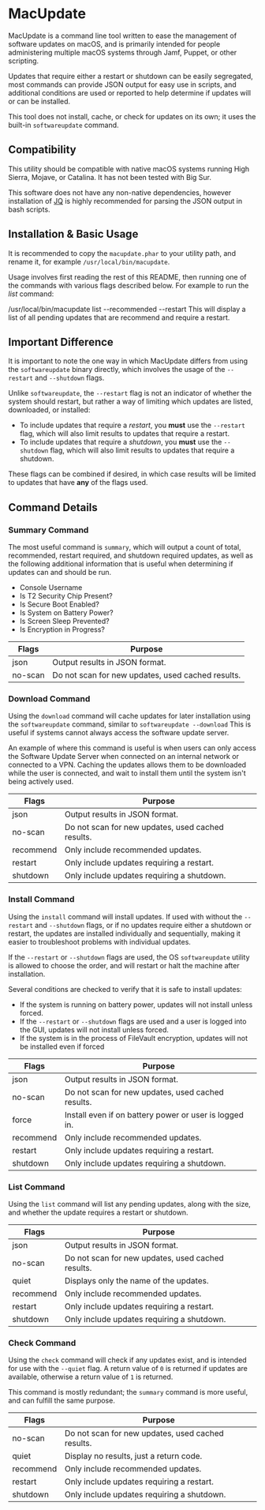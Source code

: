 
  
# MacUpdate    
 MacUpdate is a command line tool written to ease the management of software updates on macOS, and is primarily intended for people administering multiple macOS systems through Jamf, Puppet, or other scripting.    
    
Updates that require either a restart or shutdown can be easily segregated, most commands can provide JSON output for easy use in scripts, and additional conditions are used or reported to help determine if updates will or can be installed.    
    
This tool does not install, cache, or check for updates on its own; it uses the built-in `softwareupdate` command.    

## Compatibility    
 This utility should be compatible with native macOS systems running High Sierra, Mojave, or Catalina. It has not been tested with Big Sur. 

This software does not have any non-native dependencies, however installation of [JQ](https://github.com/stedolan/jq) is highly recommended for parsing the JSON output in bash scripts.
    
## Installation & Basic Usage    
 It is recommended to copy the `macupdate.phar` to your utility path, and rename it, for example `/usr/local/bin/macupdate`.    
    
Usage involves first reading the rest of this README, then running one of the commands with various flags described below.  For example to run the _list_ command:    
    
 /usr/local/bin/macupdate list --recommended --restart  This will display a list of all pending updates that are recommend and require a restart.    
    
## Important Difference    
 It is important to note the one way in which MacUpdate differs from using the `softwareupdate` binary directly, which involves the usage of the `--restart` and `--shutdown` flags.    
    
Unlike `softwareupdate`, the `--restart` flag is not an indicator of whether the system should restart, but rather a way of limiting which updates are listed, downloaded, or installed:    
    
- To include updates that require a *restart*, you **must** use the `--restart` flag, which will also limit results to updates that require a restart.    
- To include updates that require a *shutdown*, you **must** use the `--shutdown` flag, which will also limit results to updates that require a shutdown.    
    
These flags can be combined if desired, in which case results will be limited to updates that have **any** of the flags used.    
    
## Command Details    
 ### Summary Command    
 The most useful command is `summary`, which will output a count of total, recommended, restart required, and shutdown required updates, as well as the following additional information that is useful when determining if updates can and should be run.    
    
 - Console Username    
 - Is T2 Security Chip Present?    
 - Is Secure Boot Enabled?    
 - Is System on Battery Power?    
 - Is Screen Sleep Prevented?    
 - Is Encryption in Progress?    
    
|Flags  | Purpose |    
|--|--|    
| json | Output results in JSON format. |    
| no-scan | Do not scan for new updates, used cached results. |    
    
### Download Command    
 Using the `download` command will cache updates for later installation using the `softwareupdate` command, similar to `softwareupdate --download` This is useful if systems cannot always access the software update server.    
    
An example of where this command is useful is when users can only access the Software Update Server when connected on an internal network or connected to a VPN.  Caching the updates allows them to be downloaded while the user is connected, and wait to install them until the system isn't being actively used.    
    
|Flags  | Purpose |    
|--|--|    
| json | Output results in JSON format. |    
| no-scan | Do not scan for new updates, used cached results. |    
| recommend | Only include recommended updates. |    
| restart | Only include updates requiring a restart. |    
| shutdown | Only include updates requiring a shutdown. |    
    
### Install Command    
 Using the `install` command will install updates.  If used with without the `--restart` and `--shutdown` flags, or if no updates require either a shutdown or restart, the updates are installed individually and sequentially, making it easier to troubleshoot problems with individual updates.    
    
If the `--restart` or `--shutdown` flags are used, the OS `softwareupdate` utility is allowed to choose the order, and will restart or halt the machine after installation.    
  
Several conditions are checked to verify that it is safe to install updates:  
  
- If the system is running on battery power, updates will not install unless forced.  
- If the `--restart` or `--shutdown` flags are used and a user is logged into the GUI, updates will not install unless forced.  
- If the system is in the process of FileVault encryption, updates will not be installed even if forced  
    
|Flags  | Purpose |    
|--|--|    
| json | Output results in JSON format. |    
| no-scan | Do not scan for new updates, used cached results. |    
| force | Install even if on battery power or user is logged in. |  
| recommend | Only include recommended updates. |    
| restart | Only include updates requiring a restart. |    
| shutdown | Only include updates requiring a shutdown. |    
    
### List Command    
 Using the `list` command will list any pending updates, along with the size, and whether the update requires a restart or shutdown.    
    
|Flags  | Purpose |    
|--|--|    
| json | Output results in JSON format. |    
| no-scan | Do not scan for new updates, used cached results. |    
| quiet | Displays only the name of the updates. |    
| recommend | Only include recommended updates. |    
| restart | Only include updates requiring a restart. |    
| shutdown | Only include updates requiring a shutdown. |    
    
### Check Command    
 Using the `check` command will check if any updates exist, and is intended for use with the `--quiet` flag.  A return value of `0` is returned if updates are available, otherwise a return value of `1` is returned.    
    
This command is mostly redundant; the `summary` command is more useful, and can fulfill the same purpose.    
    
|Flags  | Purpose |    
|--|--|    
| no-scan | Do not scan for new updates, used cached results. |    
| quiet | Display no results, just a return code. |    
| recommend | Only include recommended updates. |    
| restart | Only include updates requiring a restart. |    
| shutdown | Only include updates requiring a shutdown. |